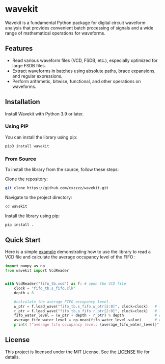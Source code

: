 # wavekit

Wavekit is a fundamental Python package for digital circuit waveform analysis that provides convenient batch processing of signals and a wide range of mathematical operations for waveforms.

## Features

- Read various waveform files (VCD, FSDB, etc.), especially optimized for large FSDB files.
- Extract waveforms in batches using absolute paths, brace expansions, and regular expressions.
- Perform arithmetic, bitwise, functional, and other operations on waveforms.

## Installation

Install Wavekit with Python 3.9 or later.

### Using PIP

You can install the library using pip:

```bash
pip3 install wavekit
```

### From Source

To install the library from the source, follow these steps:

Clone the repository:

```bash
git clone https://github.com/cxzzzz/wavekit.git
```

Navigate to the project directory:

```bash
cd wavekit
```

Install the library using pip:

```bash
pip install .
```

## Quick Start

Here is a simple [example](./example/fifo_average_occupancy_level/) demonstrating how to use the library to read a VCD file and calculate the average occupancy level of the FIFO :

```python
import numpy as np
from wavekit import VcdReader


with VcdReader("fifo_tb.vcd") as f: # open the VCD file
    clock = "fifo_tb.s_fifo.clk"
    depth = 8

    #calculate the average FIFO occupancy level.
    w_ptr = f.load_wave("fifo_tb.s_fifo.w_ptr[2:0]", clock=clock)   # load fifo write pointer signal
    r_ptr = f.load_wave("fifo_tb.s_fifo.r_ptr[2:0]", clock=clock)   # load fifo read pointer signal
    fifo_water_level = (w_ptr + depth - r_ptr) % depth              # calculate the occupancy level
    average_fifo_water_level = np.mean(fifo_water_level.value)      # calculate the average occupancy level using numpy
    print( f"average fifo occupancy level: {average_fifo_water_level}" )

```

## License

This project is licensed under the MIT License. See the [LICENSE](./LICENSE) file for details.
